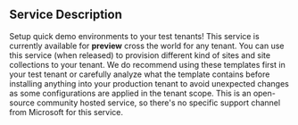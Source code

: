 ## Service Description

Setup quick demo environments to your test tenants! This service is currently available for **preview** cross the world for any tenant. You can use this service (when released) to provision different kind of sites and site collections to your tenant. We do recommend using these templates first in your test tenant or carefully analyze what the template contains before installing anything into your production tenant to avoid unexpected changes as some configurations are applied in the tenant scope. This is an open-source community hosted service, so there's no specific support channel from Microsoft for this service.
